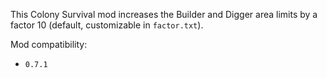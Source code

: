 This Colony Survival mod increases the Builder and Digger area limits by a factor 10 (default, customizable in `factor.txt`).

Mod compatibility:   

- `0.7.1`